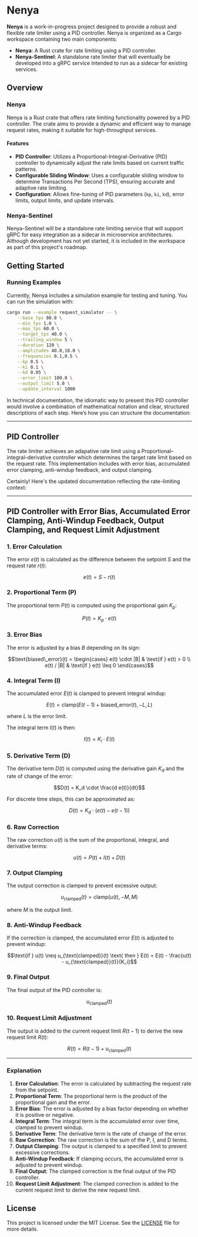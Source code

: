 # Nenya

**Nenya** is a work-in-progress project designed to provide a robust and
flexible rate limiter using a PID controller. Nenya is organized as a
Cargo workspace containing two main components:

- **Nenya**: A Rust crate for rate limiting using a PID controller.
- **Nenya-Sentinel**: A standalone rate limiter that will eventually be
  developed into a gRPC service intended to run as a sidecar for existing services.

## Overview

### Nenya

Nenya is a Rust crate that offers rate limiting functionality powered by a PID
controller. The crate aims to provide a dynamic and efficient way to manage
request rates, making it suitable for high-throughput services.

#### Features

- **PID Controller**: Utilizes a Proportional-Integral-Derivative (PID)
  controller to dynamically adjust the rate limits based on current traffic patterns.
- **Configurable Sliding Window**: Uses a configurable sliding window to
  determine Transactions Per Second (TPS), ensuring accurate and adaptive rate limiting.
- **Configuration**: Allows fine-tuning of PID parameters (`kp`, `ki`, `kd`),
  error limits, output limits, and update intervals.

### Nenya-Sentinel

Nenya-Sentinel will be a standalone rate limiting service that will
support gRPC for easy integration as a sidecar in microservice
architectures. Although development has not yet started, it is included in
the workspace as part of this project's roadmap.

## Getting Started

### Running Examples

Currently, Nenya includes a simulation example for testing and tuning. You can
run the simulation with:

```sh
cargo run --example request_simulator -- \
    --base_tps 80.0 \
    --min_tps 1.0 \
    --max_tps 60.0 \
    --target_tps 40.0 \
    --trailing_window 5 \
    --duration 120 \
    --amplitudes 40.0,10.0 \
    --frequencies 0.1,0.5 \
    --kp 0.5 \
    --ki 0.1 \
    --kd 0.05 \
    --error_limit 100.0 \
    --output_limit 5.0 \
    --update_interval 1000
```

In technical documentation, the idiomatic way to present this PID controller would involve a combination of mathematical
notation and clear, structured descriptions of each step. Here’s how you can structure the documentation:

---

## PID Controller

The rate limiter achieves an adapative rate limit using a Proportional–integral–derivative controller which determines
the target rate limit based on the request rate. This implementation includes with error bias,
accumulated error clamping, anti-windup feedback, and output clamping.

Certainly! Here's the updated documentation reflecting the rate-limiting context:

---

## PID Controller with Error Bias, Accumulated Error Clamping, Anti-Windup Feedback, Output Clamping, and Request Limit Adjustment

### 1. Error Calculation

The error $e(t)$ is calculated as the difference between the setpoint $S$ and the request rate $r(t)$:

```math
e(t) = S - r(t)
```

### 2. Proportional Term (P)

The proportional term $P(t)$ is computed using the proportional gain $K_p$:

```math
P(t) = K_p \cdot e(t)
```

### 3. Error Bias

The error is adjusted by a bias $B$ depending on its sign:

```math
\text{biased\_error}(t) =
\begin{cases}
e(t) \cdot |B| & \text{if } e(t) > 0 \\
e(t) / |B| & \text{if } e(t) \leq 0
\end{cases}
```

### 4. Integral Term (I)

The accumulated error $E(t)$ is clamped to prevent integral windup:

```math
E(t) = \text{clamp}\left( E(t-1) + \text{biased\_error}(t), -L, L \right)
```

where $L$ is the error limit.

The integral term $I(t)$ is then:

```math
I(t) = K_i \cdot E(t)
```

### 5. Derivative Term (D)

The derivative term $D(t)$ is computed using the derivative gain $K_d$ and the rate of change of the error:

```math
D(t) = K_d \cdot \frac{d e(t)}{dt}
```

For discrete time steps, this can be approximated as:

```math
D(t) = K_d \cdot \left( e(t) - e(t-1) \right)
```

### 6. Raw Correction

The raw correction $u(t)$ is the sum of the proportional, integral, and derivative terms:

```math
u(t) = P(t) + I(t) + D(t)
```

### 7. Output Clamping

The output correction is clamped to prevent excessive output:

```math
u_{\text{clamped}}(t) = \text{clamp}(u(t), -M, M)
```

where $M$ is the output limit.

### 8. Anti-Windup Feedback

If the correction is clamped, the accumulated error $E(t)$ is adjusted to prevent windup:

```math
\text{if } u(t) \neq u_{\text{clamped}}(t) \text{ then } E(t) = E(t) - \frac{u(t) - u_{\text{clamped}}(t)}{K_i}
```

### 9. Final Output

The final output of the PID controller is:

```math
u_{\text{clamped}}(t)
```

### 10. Request Limit Adjustment

The output is added to the current request limit $R(t-1)$ to derive the new request limit $R(t)$:

```math
R(t) = R(t-1) + u_{\text{clamped}}(t)
```

---

### Explanation

1. **Error Calculation**: The error is calculated by subtracting the request rate from the setpoint.
2. **Proportional Term**: The proportional term is the product of the proportional gain and the error.
3. **Error Bias**: The error is adjusted by a bias factor depending on whether it is positive or negative.
4. **Integral Term**: The integral term is the accumulated error over time, clamped to prevent windup.
5. **Derivative Term**: The derivative term is the rate of change of the error.
6. **Raw Correction**: The raw correction is the sum of the P, I, and D terms.
7. **Output Clamping**: The output is clamped to a specified limit to prevent excessive corrections.
8. **Anti-Windup Feedback**: If clamping occurs, the accumulated error is adjusted to prevent windup.
9. **Final Output**: The clamped correction is the final output of the PID controller.
10. **Request Limit Adjustment**: The clamped correction is added to the current request limit to derive the new request
    limit.

## License

This project is licensed under the MIT License. See the [LICENSE](LICENSE) file for more details.